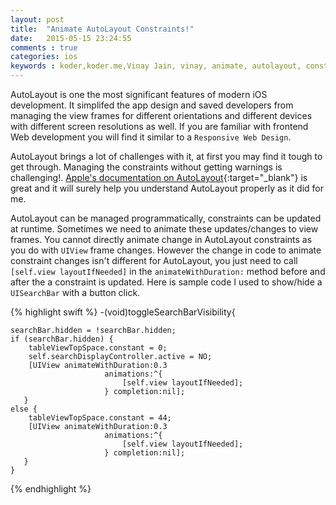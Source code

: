 ```yaml
---
layout: post
title:  "Animate AutoLayout Constraints!"
date:   2015-05-15 23:24:55
comments : true
categories: ios
keywords : koder,koder.me,Vinay Jain, vinay, animate, autolayout, constraints, xib, storyboard, ios, objectivec , swift
---
```


AutoLayout is one the most significant features of modern iOS development. It simplifed the app design and saved developers from managing the view frames for different orientations and different devices with different screen resolutions as well. If you are familiar with frontend Web development you will find it similar to a `Responsive Web Design`.

AutoLayout brings a lot of challenges with it, at first you may find it tough to get through. Managing the constraints without getting warnings is challenging!. [Apple's documentation on AutoLayout](https://developer.apple.com/library/ios/documentation/UserExperience/Conceptual/AutolayoutPG/Introduction/Introduction.html){:target="_blank"} is great and it will surely help you understand AutoLayout properly as it did for me.

AutoLayout can be managed programmatically, constraints can be updated at runtime. Sometimes we need to animate these updates/changes to view frames. You cannot directly animate change in AutoLayout constraints as you do with `UIView` frame changes. However the change in code to animate constraint changes isn't different for AutoLayout, you just need to call `[self.view layoutIfNeeded]` in the `animateWithDuration:` method before and after the a constraint is updated. Here is sample code I used to show/hide a `UISearchBar` with a button click.

{% highlight swift %}
-(void)toggleSearchBarVisibility{

    searchBar.hidden = !searchBar.hidden;
    if (searchBar.hidden) {
        tableViewTopSpace.constant = 0;
        self.searchDisplayController.active = NO;
        [UIView animateWithDuration:0.3
                         animations:^{
                             [self.view layoutIfNeeded];
                         } completion:nil];
       }
    else {
        tableViewTopSpace.constant = 44;
        [UIView animateWithDuration:0.3
                         animations:^{
                             [self.view layoutIfNeeded];
                         } completion:nil];
       }
    }
{% endhighlight %}
